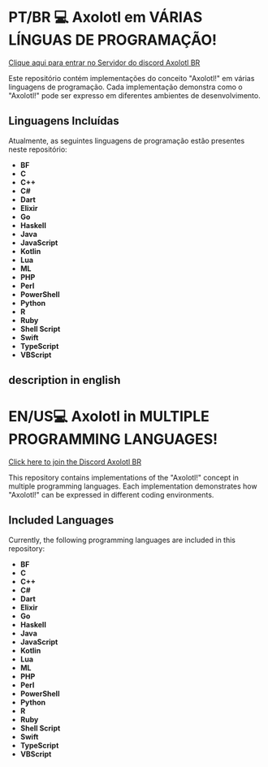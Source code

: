 # PT/BR 💻 Axolotl em VÁRIAS LÍNGUAS DE PROGRAMAÇÃO!

[Clique aqui para entrar no Servidor do discord Axolotl BR](https://dsc.gg/axolote )

Este repositório contém implementações do conceito "Axolotl!" em várias linguagens de programação. Cada implementação demonstra como o "Axolotl!" pode ser expresso em diferentes ambientes de desenvolvimento.

## Linguagens Incluídas

Atualmente, as seguintes linguagens de programação estão presentes neste repositório:

- **BF**
- **C**
- **C++**
- **C#**
- **Dart**
- **Elixir**
- **Go**
- **Haskell**
- **Java**
- **JavaScript**
- **Kotlin**
- **Lua**
- **ML**
- **PHP**
- **Perl**
- **PowerShell**
- **Python**
- **R**
- **Ruby**
- **Shell Script**
- **Swift**
- **TypeScript**
- **VBScript**

## description in english

# EN/US💻 Axolotl in MULTIPLE PROGRAMMING LANGUAGES!

[Click here to join the Discord Axolotl BR ](https://dsc.gg/axolote )

This repository contains implementations of the "Axolotl!" concept in multiple programming languages. Each implementation demonstrates how "Axolotl!" can be expressed in different coding environments.

## Included Languages

Currently, the following programming languages are included in this repository:

- **BF**
- **C**
- **C++**
- **C#**
- **Dart**
- **Elixir**
- **Go**
- **Haskell**
- **Java**
- **JavaScript**
- **Kotlin**
- **Lua**
- **ML**
- **PHP**
- **Perl**
- **PowerShell**
- **Python**
- **R**
- **Ruby**
- **Shell Script**
- **Swift**
- **TypeScript**
- **VBScript**
